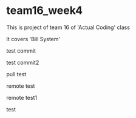 # team16_week4

This is project of team 16 of 'Actual Coding' class

It covers 'Bill System'

test commit

test commit2

pull test

remote test

remote test1

test